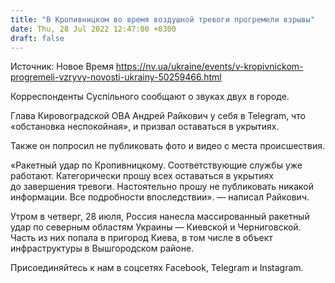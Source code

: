 ```yaml
---
title: "В Кропивницком во время воздушной тревоги прогремели взрывы"
date: Thu, 28 Jul 2022 12:47:00 +0300
draft: false
---
```

Источник: Новое Время https://nv.ua/ukraine/events/v-kropivnickom-progremeli-vzryvy-novosti-ukrainy-50259466.html


 Корреспонденты Суспільного сообщают о звуках двух в городе.

Глава Кировоградской ОВА Андрей Райкович у себя в Telegram, что «обстановка неспокойная», и призвал оставаться в укрытиях.

Также он попросил не публиковать фото и видео с места происшествия.

«Ракетный удар по Кропивницкому. Соответствующие службы уже работают. Категорически прошу всех оставаться в укрытиях до завершения тревоги. Настоятельно прошу не публиковать никакой информации. Все подробности впоследствии». — написал Райкович.

Утром в четверг, 28 июля, Россия нанесла массированный ракетный удар по северным областям Украины — Киевской и Черниговской. Часть из них попала в пригород Киева, в том числе в объект инфраструктуры в Вышгородском районе.

Присоединяйтесь к нам в соцсетях Facebook, Telegram и Instagram.
